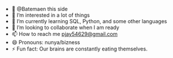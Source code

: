 - 👋  @Batemaen this side
- 👀 I’m interested in a lot of things
- 🌱 I’m currently learning SQL, Python, and some other languages 
- 💞️ I’m looking to collaborate when I am ready
- 📫 How to reach me pjay54629@gmail.com
- 😄 Pronouns: nunya/bizness
- ⚡ Fun fact: Our brains are constantly eating themselves.

<!---
Batemaen/Batemaen is a ✨ special ✨ repository because its `README.md` (this file) appears on your GitHub profile.
You can click the Preview link to take a look at your changes.
--->

